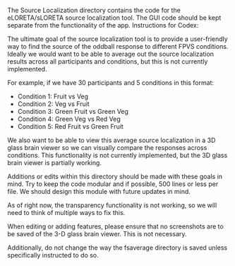 The Source Localization directory contains the code for the eLORETA/sLORETA source localization tool.
The GUI code should be kept separate from the functionality of the app.
Instructions for Codex:

The ultimate goal of the source localization tool is to provide a user-friendly way to find the source of the oddball
response to different FPVS conditions. Ideally we would want to be able to average out the source localization results
across all participants and conditions, but this is not currently implemented. 

For example, if we have 30 participants and 5 conditions in this format: 
- Condition 1: Fruit vs Veg
- Condition 2: Veg vs Fruit
- Condition 3: Green Fruit vs Green Veg
- Condition 4: Green Veg vs Red Veg
- Condition 5: Red Fruit vs Green Fruit
 

We also want to be able to view this average source localization in a 3D glass brain viewer so we can visually compare
the responses across conditions. This functionality is not currently implemented, but the 3D glass brain viewer is 
partially working. 

Additions or edits within this directory should be made with these goals in mind. Try to keep the code modular and 
if possible, 500 lines or less per file. We should design this module with future updates in mind. 

As of right now, the transparency functionality is not working, so we will need to 
think of multiple ways to fix this. 

When editing or adding features, please ensure that no screenshots are to be saved of the 3-D glass brain viewer. 
This is not necessary. 

Additionally, do not change the way the fsaverage directory is saved unless specifically instructed to do so.